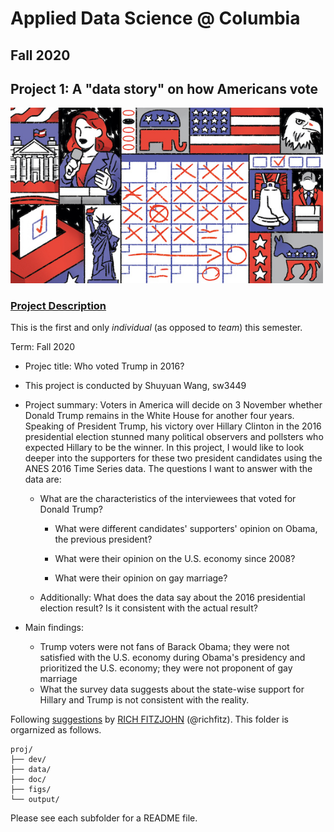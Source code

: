 # Applied Data Science @ Columbia
## Fall 2020
## Project 1: A "data story" on how Americans vote

<img src="figs/title1.jpeg" width="500">

### [Project Description](doc/)
This is the first and only *individual* (as opposed to *team*) this semester. 

Term: Fall 2020

+ Projec title: Who voted Trump in 2016?
+ This project is conducted by Shuyuan Wang, sw3449

+ Project summary: Voters in America will decide on 3 November whether Donald Trump remains in the White House for another four years. Speaking of President Trump, his victory over Hillary Clinton in the 2016 presidential election stunned many political observers and pollsters who expected Hillary to be the winner. In this project, I would like to look deeper into the supporters for these two president candidates using the ANES 2016 Time Series data. The questions I want to answer with the data are:

    * What are the characteristics of the interviewees that voted for Donald Trump?
    
        * What were different candidates' supporters' opinion on Obama, the previous president? 

        * What were their opinion on the U.S. economy since 2008?

        * What were their opinion on gay marriage? 

    * Additionally: What does the data say about the 2016 presidential election result? Is it consistent with the actual result?


+ Main findings:

    * Trump voters were not fans of Barack Obama; they were not satisfied with the U.S. economy during Obama's presidency and prioritized the U.S. economy; they were not proponent of gay marriage
    * What the survey data suggests about the state-wise support for Hillary and Trump is not consistent with the reality.

Following [suggestions](http://nicercode.github.io/blog/2013-04-05-projects/) by [RICH FITZJOHN](http://nicercode.github.io/about/#Team) (@richfitz). This folder is orgarnized as follows.

```
proj/
├── dev/
├── data/
├── doc/
├── figs/
└── output/
```

Please see each subfolder for a README file.
